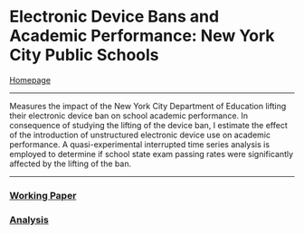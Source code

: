 # Electronic Device Bans and Academic Performance: New York City Public Schools
[Homepage](https://ethan-wit.github.io)

---

Measures the impact of the New York City Department of Education lifting their electronic device ban on school academic performance. In consequence of studying the lifting of the device ban, I estimate the effect of the introduction of unstructured electronic device use on academic performance. A quasi-experimental interrupted time series analysis is employed to determine if school state exam passing rates were significantly affected by the lifting of the ban.

---

### [Working Paper](https://ethan-wit.github.io/Ethan%20Witkowski%20Final%20Paper%20PDF.pdf)

### [Analysis](https://ethan-wit.github.io/EDB_AP_NYC.html)
